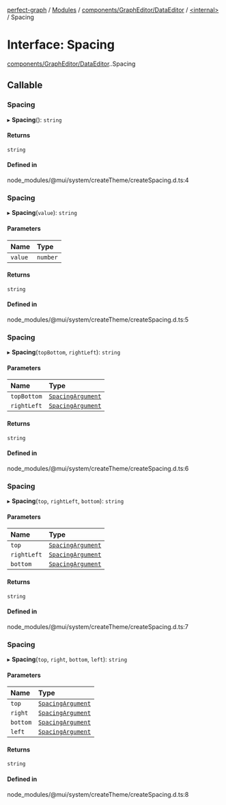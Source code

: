 [perfect-graph](../README.md) / [Modules](../modules.md) / [components/GraphEditor/DataEditor](../modules/components_GraphEditor_DataEditor.md) / [<internal\>](../modules/components_GraphEditor_DataEditor._internal_.md) / Spacing

# Interface: Spacing

[components/GraphEditor/DataEditor](../modules/components_GraphEditor_DataEditor.md).[<internal>](../modules/components_GraphEditor_DataEditor._internal_.md).Spacing

## Callable

### Spacing

▸ **Spacing**(): `string`

#### Returns

`string`

#### Defined in

node_modules/@mui/system/createTheme/createSpacing.d.ts:4

### Spacing

▸ **Spacing**(`value`): `string`

#### Parameters

| Name | Type |
| :------ | :------ |
| `value` | `number` |

#### Returns

`string`

#### Defined in

node_modules/@mui/system/createTheme/createSpacing.d.ts:5

### Spacing

▸ **Spacing**(`topBottom`, `rightLeft`): `string`

#### Parameters

| Name | Type |
| :------ | :------ |
| `topBottom` | [`SpacingArgument`](../modules/components_GraphEditor_DataEditor._internal_.md#spacingargument) |
| `rightLeft` | [`SpacingArgument`](../modules/components_GraphEditor_DataEditor._internal_.md#spacingargument) |

#### Returns

`string`

#### Defined in

node_modules/@mui/system/createTheme/createSpacing.d.ts:6

### Spacing

▸ **Spacing**(`top`, `rightLeft`, `bottom`): `string`

#### Parameters

| Name | Type |
| :------ | :------ |
| `top` | [`SpacingArgument`](../modules/components_GraphEditor_DataEditor._internal_.md#spacingargument) |
| `rightLeft` | [`SpacingArgument`](../modules/components_GraphEditor_DataEditor._internal_.md#spacingargument) |
| `bottom` | [`SpacingArgument`](../modules/components_GraphEditor_DataEditor._internal_.md#spacingargument) |

#### Returns

`string`

#### Defined in

node_modules/@mui/system/createTheme/createSpacing.d.ts:7

### Spacing

▸ **Spacing**(`top`, `right`, `bottom`, `left`): `string`

#### Parameters

| Name | Type |
| :------ | :------ |
| `top` | [`SpacingArgument`](../modules/components_GraphEditor_DataEditor._internal_.md#spacingargument) |
| `right` | [`SpacingArgument`](../modules/components_GraphEditor_DataEditor._internal_.md#spacingargument) |
| `bottom` | [`SpacingArgument`](../modules/components_GraphEditor_DataEditor._internal_.md#spacingargument) |
| `left` | [`SpacingArgument`](../modules/components_GraphEditor_DataEditor._internal_.md#spacingargument) |

#### Returns

`string`

#### Defined in

node_modules/@mui/system/createTheme/createSpacing.d.ts:8
